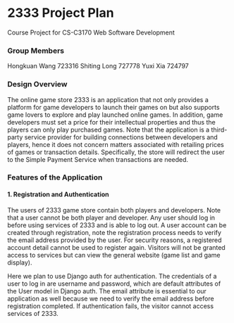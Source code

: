 # 2333 Project Plan

Course Project for CS-C3170 Web Software Development

### Group Members

Hongkuan Wang  723316
Shiting Long  727778
Yuxi Xia  724797

### Design Overview

The online game store 2333 is an application that not only provides a platform for game developers to launch their games on but also supports game lovers to explore and play launched online games. In addition, game developers must set a price for their intellectual properties and thus the players can only play purchased games. Note that the application is a third-party service provider for building connections between developers and players, hence it does not concern matters associated with retailing prices of games or transaction details. Specifically, the store will redirect the user to the Simple Payment Service when transactions are needed.

### Features of the Application

#### 1. Registration and Authentication

The users of 2333 game store contain both players and developers. Note that a user cannot be both player and developer. Any user should log in before using services of 2333 and is able to log out. A user account can be created through registration, note the registration process needs to verify the email address provided by the user. For security reasons, a registered account detail cannot be used to register again. Visitors will not be granted access to services but can view the general website (game list and game display).

Here we plan to use Django auth for authentication. The credentials of a user to log in are username and password, which are default attributes of the User model in Django auth. The email attribute is essential to our application as well because we need to verify the email address before registration completed. If authentication fails, the visitor cannot access services of 2333.
